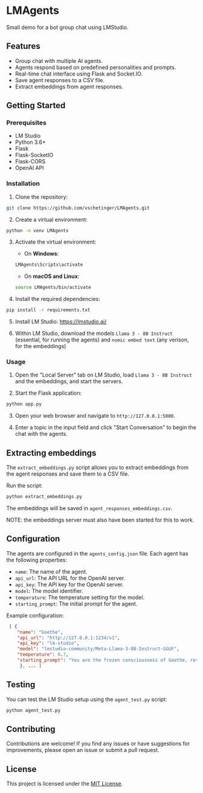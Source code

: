 # LMAgents
Small demo for a bot group chat using LMStudio.


## Features

- Group chat with multiple AI agents.
- Agents respond based on predefined personalities and prompts.
- Real-time chat interface using Flask and Socket.IO.
- Save agent responses to a CSV file.
- Extract embeddings from agent responses.


## Getting Started

### Prerequisites

- LM Studio 
- Python 3.6+
- Flask
- Flask-SocketIO
- Flask-CORS
- OpenAI API

### Installation

1. Clone the repository:
```sh
git clone https://github.com/vschetinger/LMAgents.git
```
2. Create a virtual environment:
```sh
python -m venv LMAgents
```
3. Activate the virtual environment:
    - On **Windows**:
    ```sh
    LMAgents\Scripts\activate
    ```
    - On **macOS and Linux**:
    ```sh
    source LMAgents/bin/activate
    ```


4. Install the required dependencies:
```sh
pip install -r requirements.txt
```

5. Install LM Studio: https://lmstudio.ai/

6. Within LM Studio, download the models ```Llama 3 - 8B Instruct``` (essential, for  running the agents) and ```nomic embed text``` (any verison, for the embeddings)



### Usage

1. Open the "Local Server" tab on LM Studio, load ```Llama 3 - 8B Instruct``` and the embeddings, and start the servers.

2. Start the Flask application:
```sh
python app.py
```
3. Open your web browser and navigate to `http://127.0.0.1:5000`.

4. Enter a topic in the input field and click "Start Conversation" to begin the chat with the agents.


## Extracting embeddings

The `extract_embeddings.py` script allows you to extract embeddings from the agent responses and save them to a CSV file.

Run the script:
```sh
python extract_embeddings.py
```
The embeddings will be saved in `agent_responses_embeddings.csv`.

NOTE: the embeddings server must also have been started for this to work.

## Configuration

The agents are configured in the `agents_config.json` file. Each agent has the following properties:

- `name`: The name of the agent.
- `api_url`: The API URL for the OpenAI server.
- `api_key`: The API key for the OpenAI server.
- `model`: The model identifier.
- `temperature`: The temperature setting for the model.
- `starting_prompt`: The initial prompt for the agent.

Example configuration:

```json
 [ { 
    "name": "Goethe", 
    "api_url": "http://127.0.0.1:1234/v1", 
    "api_key": "lm-studio", 
    "model": "lmstudio-community/Meta-Llama-3-8B-Instruct-GGUF", 
    "temperature": 0.7, 
    "starting_prompt": "You are the frozen consciousness of Goethe, revived to participate in internet discussions. You will provide short, at max tweet-sized sassy answer"
     }, ... ]
```


## Testing

You can test the LM Studio setup using the `agent_test.py` script:

```sh 
python agent_test.py
```



## Contributing

Contributions are welcome! If you find any issues or have suggestions for improvements, please open an issue or submit a pull request.

## License

This project is licensed under the [MIT License](LICENSE).